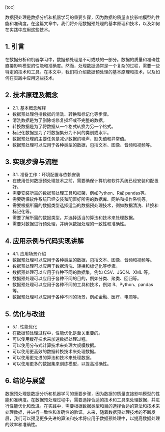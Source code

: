 
[toc]                    
                
                
数据预处理是数据分析和机器学习的重要步骤，因为数据的质量直接影响模型的性能和准确度。在这篇文章中，我们将介绍数据预处理的基本原理和技术，以及如何在实践中应用这些技术。

## 1. 引言

在数据分析和机器学习中，数据预处理是不可或缺的一部分。数据的质量和准确性直接影响模型的性能和准确度。然而，处理数据通常是一个复杂的过程，需要一些特定的技术和工具。在本文中，我们将介绍数据预处理的基本原理和技术，以及如何在实践中应用这些技术。

## 2. 技术原理及概念

- 2.1. 基本概念解释
- 数据预处理包括数据的清洗、转换和标记化等步骤。
- 清洗数据是为了删除或修复损坏或不完整的数据。
- 转换数据是为了将数据从一个格式转换为另一个格式。
- 标记化数据是为了将数据集分为不同的类别或水平。
- 数据预处理的主要任务是减少数据的噪声、缺失值和异常值。
- 数据预处理可以应用于各种类型的数据，包括文本、图像、音频和视频等。

## 3. 实现步骤与流程

- 3.1. 准备工作：环境配置与依赖安装
- 在使用任何数据预处理技术之前，需要确保计算机和软件系统已经安装和配置好。
- 需要安装所需的数据预处理工具和框架，例如Python、R或 pandas等。
- 需要确保软件系统已经安装和配置好所需的数据库、网络和操作系统等。
- 需要根据所需的数据类型选择适当的数据预处理技术，例如数据清洗、转换和标记化等。
- 需要了解所需的数据类型，并选择适当的算法和技术来处理数据。
- 需要对数据进行预处理，并确保数据处理的一致性和准确性。

## 4. 应用示例与代码实现讲解

- 4.1. 应用场景介绍
- 数据预处理可以应用于各种类型的数据，包括文本、图像、音频和视频等。
- 数据预处理可以应用于数据清洗、转换和标记化等步骤。
- 数据预处理可以应用于各种不同的数据集，例如 CSV、JSON、XML 等。
- 数据预处理可以应用于各种不同的目的，例如分类、聚类、回归等。
- 数据预处理可以应用于各种不同的工具和技术，例如 R、Python、pandas 等。
- 数据预处理可以应用于各种不同的场景，例如金融、医疗、电商等。

## 5. 优化与改进

- 5.1. 性能优化
- 在数据预处理过程中，性能优化是至关重要的。
- 可以使用缓存技术来加速数据处理过程。
- 可以使用分布式计算技术来处理大规模数据。
- 可以使用更高效的数据转换技术来处理数据。
- 可以使用更先进的算法和技术来处理数据。
- 可以使用更多的数据集来训练模型，以提高准确性。

## 6. 结论与展望

数据预处理是数据分析和机器学习的重要步骤，因为数据的质量直接影响模型的性能和准确度。在数据预处理过程中，需要选择合适的技术和工具来处理数据，并进行性能优化和改进。在实践中，需要根据数据类型和目的选择合适的算法和技术来处理数据，并进行一致性和准确性的验证。未来，随着数据预处理技术的不断发展，我们可以预见更多先进的算法和技术将应用于数据预处理中，以提高数据处理的效率和准确性。

